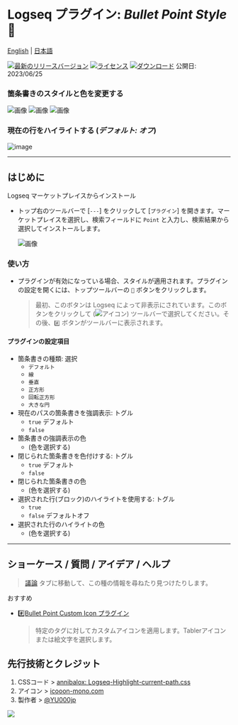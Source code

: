 # Logseq プラグイン: *Bullet Point Style* 🔷

[English](https://github.com/YU000jp/logseq-plugin-bullet-point-style) | [日本語](https://github.com/YU000jp/logseq-plugin-bullet-point-style/blob/main/readme.ja.md)

[![最新のリリースバージョン](https://img.shields.io/github/v/release/YU000jp/logseq-plugin-bullet-point-style)](https://github.com/YU000jp/logseq-plugin-bullet-point-style/releases)
[![ライセンス](https://img.shields.io/github/license/YU000jp/logseq-plugin-bullet-point-style?color=blue)](https://github.com/YU000jp/logseq-plugin-bullet-point-style/LICENSE)
[![ダウンロード](https://img.shields.io/github/downloads/YU000jp/logseq-plugin-bullet-point-style/total.svg)](https://github.com/YU000jp/logseq-plugin-bullet-point-style/releases)
公開日: 2023/06/25

### 箇条書きのスタイルと色を変更する

  ![画像](https://github.com/YU000jp/logseq-plugin-bullet-point-style/assets/111847207/1587d95b-272e-480f-b600-c84821aebce8) ![画像](https://github.com/YU000jp/logseq-plugin-bullet-point-style/assets/111847207/38c93c02-f5ab-440e-b60f-b95611b8b503) ![画像](https://github.com/YU000jp/logseq-plugin-bullet-point-style/assets/111847207/ecee0269-551b-4894-82d1-78506db75d0c)

### 現在の行をハイライトする (*デフォルト: オフ*)

  ![image](https://github.com/YU000jp/logseq-plugin-bullet-point-style/assets/111847207/80bfe4da-e156-47bd-961f-5f90c8015087)

---

## はじめに

Logseq マーケットプレイスからインストール
  - トップ右のツールバーで [`---`] をクリックして [`プラグイン`] を開きます。マーケットプレイスを選択し、検索フィールドに `Point` と入力し、検索結果から選択してインストールします。

    ![画像](https://github.com/YU000jp/logseq-plugin-bullet-point-style/assets/111847207/8c301202-8a77-497e-80cc-730c45054e3b)

### 使い方

- プラグインが有効になっている場合、スタイルが適用されます。プラグインの設定を開くには、トップツールバーの `🔷` ボタンをクリックします。
  > 最初、このボタンは Logseq によって非表示にされています。このボタンをクリックして (![アイコン](https://github.com/YU000jp/logseq-plugin-bullet-point-custom-icon/assets/111847207/136f9d0f-9dcf-4942-9821-c9f692fcfc2f)) ツールバーで選択してください。その後、`#️⃣` ボタンがツールバーに表示されます。

#### プラグインの設定項目

- 箇条書きの種類: 選択
  - `デフォルト`
  - `線`
  - `垂直`
  - `正方形`
  - `回転正方形`
  - `大きな円`
- 現在のパスの箇条書きを強調表示: トグル
  - `true` デフォルト
  - `false`
- 箇条書きの強調表示の色
  - (色を選択する)
- 閉じられた箇条書きを色付けする: トグル
  - `true` デフォルト
  - `false`
- 閉じられた箇条書きの色
  - (色を選択する)
- 選択された行(ブロック)のハイライトを使用する: トグル
  - `true`
  - `false` デフォルトオフ
- 選択された行のハイライトの色
  - (色を選択する)

---

## ショーケース / 質問 / アイデア / ヘルプ

> [議論](https://github.com/YU000jp/logseq-plugin-bullet-point-style/discussions) タブに移動して、この種の情報を尋ねたり見つけたりします。

おすすめ
  - [#️⃣Bullet Point Custom Icon プラグイン](https://github.com/YU000jp/logseq-plugin-bullet-point-custom-icon)
    > 特定のタグに対してカスタムアイコンを適用します。Tablerアイコンまたは絵文字を選択します。

## 先行技術とクレジット

1. CSSコード > [annibalox: Logseq-Highlight-current-path.css](https://github.com/cannibalox/logseq-dark-hpx#logseq-scroll-sidebarcss)
1. アイコン > [icooon-mono.com](https://icooon-mono.com/12841-%e3%83%9f%e3%82%ad%e3%82%b5%e3%83%bc%ef%bc%88%e9%9f%b3%e6%a5%bd%ef%bc%89%e3%81%ae%e3%82%a2%e3%82%a4%e3%82%b3%e3%83%b36/)
1. 製作者 > [@YU000jp](https://github.com/YU000jp)

<a href="https://www.buymeacoffee.com/yu000japan"><img src="https://img.buymeacoffee.com/button-api/?text=Buy me a pizza&emoji=🍕&slug=yu000japan&button_colour=FFDD00&font_colour=000000&font_family=Poppins&outline_colour=000000&coffee_colour=ffffff" /></a>